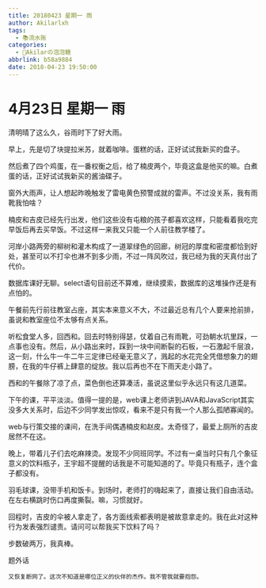 ```yaml
---
title: 20180423 星期一 雨
author: Akilarlxh
tags:
  - 📚流水账
categories:
  - 🍬Akilarの泡泡糖
abbrlink: b58a9884
date: 2018-04-23 19:50:00
---
```

  # 4月23日 星期一 雨
  
清明晴了这么久，谷雨时下了好大雨。

早上，先是切了块提拉米苏，就着咖啡。蛋糕的话，正好试试我新买的盘子。

然后煮了四个鸡蛋，在一番权衡之后，给了楠皮两个，毕竟这盒是他买的嘛。白煮蛋的话，正好试试我新买的酱油碟子。

窗外大雨声，让人想起昨晚触发了雷电黄色预警成就的雷声。不过没关系，我有雨靴我怕啥？

楠皮和吉皮已经先行出发，他们这些没有屯粮的孩子都喜欢这样，只能看着我吃完早饭后再去买早饭。不过这样一来我又只能一个人前往教学楼了。

河岸小路两旁的柳树和灌木构成了一道翠绿色的回廊，树冠的厚度和密度都恰到好处，甚至可以不打伞也淋不到多少雨，不过一阵风吹过，我已经为我的天真付出了代价。

数据库课好无聊。select语句目前还不算难，继续摸索，数据库的这堆操作还是有点怕的。

午餐前先行前往教室占座，其实本来意义不大，不过最近总有几个人要来抢前排，虽说和教室座位不太够有点关系。

听松食堂人多，回西和。回去时特别得瑟，仗着自己有雨靴，可劲朝水坑里踩，一点事也没有。然后，从小路出来时，踩到一块中间断裂的石板，一石激起千层浪，这一刻，什么牛一牛二牛三定律已经毫无意义了，溅起的水花完全凭借想象力的翅膀，在我的牛仔裤上肆意的绽放。我以后再也不在下雨天走小路了。

西和的午餐除了凉了点，菜色倒也还算凑活，虽说这里似乎永远只有这几道菜。

下午的课，平平淡淡。值得一提的是，web课上老师讲到JAVA和JavaScript其实没多大关系时，后边不少同学发出惊叹，看来不是只有我一个人那么孤陋寡闻的。

web与行策交接的课间，在洗手间偶遇楠皮和赵皮。太奇怪了，最爱上厕所的吉皮居然不在这。

晚上，带着儿子们去吃麻辣烫。发现不少同班同学。不过有一桌当时只有几个象征意义的饮料瓶子，王宇超不提醒的话我是不可能知道的了。毕竟只有瓶子，连个盒子都没有。

羽毛球课，没带手机和饭卡。到场时，老师打的嗨起来了，直接让我们自由活动。在左右横跳时伤口再度撕裂。嘛，习惯就好。

回程时，吉皮的伞被人拿走了，各方面线索都表明是被故意拿走的。我在此对这种行为发表强烈谴责。请问可以帮我买下饮料了吗？

步数破两万，我真棒。

题外话
```
又恢复断网了。这次不知道是哪位正义的伙伴的杰作。我不管我就要抱怨。
```